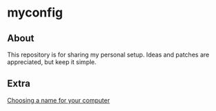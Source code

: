 # myconfig

## About

This repository is for sharing my personal setup.
Ideas and patches are appreciated, but keep it simple.

## Extra

[Choosing a name for your computer](https://tools.ietf.org/html/rfc1178)

